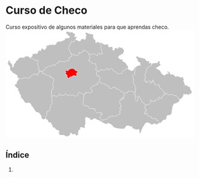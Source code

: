 # Curso de Checo
Curso expositivo de algunos materiales para que aprendas checo.
![praha](04-milibro/imagenes/praha.png)

## Índice
1. 

